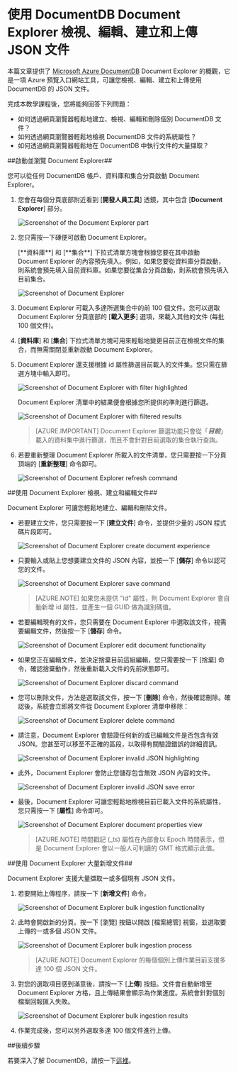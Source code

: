 <properties 
	pageTitle="使用 DocumentDB Document Explorer 檢視、編輯、建立和上傳 JSON 文件 | Azure" 
	description="深入了解 DocumentDB Document Explorer 是一項 Azure 預覽入口網站工具，可用來檢視、編輯、建立和上傳使用 DocumentDB 的 JSON 文件。" 
	services="documentdb" 
	authors="stephbaron" 
	manager="johnmac" 
	editor="monicar" 
	documentationCenter=""/>

<tags 
	ms.service="documentdb" 
	ms.workload="data-services" 
	ms.tgt_pltfrm="na" 
	ms.devlang="na" 
	ms.topic="article" 
	ms.date="2/13/2015" 
	ms.author="stbaro"/>

# 使用 DocumentDB Document Explorer 檢視、編輯、建立和上傳 JSON 文件 #

本篇文章提供了 [Microsoft Azure DocumentDB](http://azure.microsoft.com/services/documentdb/) Document Explorer 的概觀，它是一項 Azure 預覽入口網站工具，可讓您檢視、編輯、建立和上傳使用 DocumentDB 的 JSON 文件。 

完成本教學課程後，您將能夠回答下列問題：  

-	如何透過網頁瀏覽器輕鬆地建立、檢視、編輯和刪除個別 DocumentDB 文件？
-	如何透過網頁瀏覽器輕鬆地檢視 DocumentDB 文件的系統屬性？
-	如何透過網頁瀏覽器輕鬆地在 DocumentDB 中執行文件的大量擷取？

##<a id="Launch"></a>啟動並瀏覽 Document Explorer##

您可以從任何 DocumentDB 帳戶、資料庫和集合分頁啟動 Document Explorer。  

1. 您會在每個分頁底部附近看到 [**開發人員工具**] 透鏡，其中包含 [**Document Explorer**] 部分。

	![Screenshot of the Document Explorer part](./media/documentdb-view-JSON-document-explorer/documentexplorerpart.png) 

2. 您只需按一下磚便可啟動 Document Explorer。

	<p>[**資料庫**] 和 [**集合**] 下拉式清單方塊會根據您要在其中啟動 Document Explorer 的內容預先填入。例如，如果您要從資料庫分頁啟動，則系統會預先填入目前資料庫。如果您要從集合分頁啟動，則系統會預先填入目前集合。

	![Screenshot of Document Explorer](./media/documentdb-view-JSON-document-explorer/documentexplorerinitial.png)

3. Document Explorer 可載入多達所選集合中的前 100 個文件。您可以選取 Document Explorer 分頁底部的 [**載入更多**] 選項，來載入其他的文件 (每批 100 個文件)。  

4. [**資料庫**] 和 [**集合**] 下拉式清單方塊可用來輕鬆地變更目前正在檢視文件的集合，而無需關閉並重新啟動 Document Explorer。  

5. Document Explorer 還支援根據 id 屬性篩選目前載入的文件集。您只需在篩選方塊中輸入即可。

	![Screenshot of Document Explorer with filter highlighted](./media/documentdb-view-JSON-document-explorer/documentexplorerfilter.png) 

	Document Explorer 清單中的結果便會根據您所提供的準則進行篩選。

	![Screenshot of Document Explorer with filtered results](./media/documentdb-view-JSON-document-explorer/documentexplorerfilterresults.png)


	> [AZURE.IMPORTANT] Document Explorer 篩選功能只會從「***目前***」載入的資料集中進行篩選，而且不會針對目前選取的集合執行查詢。

6. 若要重新整理 Document Explorer 所載入的文件清單，您只需要按一下分頁頂端的 [**重新整理**] 命令即可。

	![Screenshot of Document Explorer refresh command](./media/documentdb-view-JSON-document-explorer/documentexplorerrefresh.png)


##<a id="Create"></a>使用 Document Explorer 檢視、建立和編輯文件##

Document Explorer 可讓您輕鬆地建立、編輯和刪除文件。  

- 若要建立文件，您只需要按一下 [**建立文件**] 命令，並提供少量的 JSON 程式碼片段即可。

	![Screenshot of Document Explorer create document experience](./media/documentdb-view-JSON-document-explorer/createdocument.png) 

- 只要輸入或貼上您想要建立文件的 JSON 內容，並按一下 [**儲存**] 命令以認可您的文件。

	![Screenshot of Document Explorer save command](./media/documentdb-view-JSON-document-explorer/savedocument1.png)

	> [AZURE.NOTE] 如果您未提供 "id" 屬性，則 Document Explorer 會自動新增 id 屬性，並產生一個 GUID 做為識別碼值。 

- 若要編輯現有的文件，您只需要在 Document Explorer 中選取該文件，視需要編輯文件，然後按一下 [**儲存**] 命令。

	![Screenshot of Document Explorer edit document functionality](./media/documentdb-view-JSON-document-explorer/editdocument.png)

- 如果您正在編輯文件，並決定捨棄目前這組編輯，您只需要按一下 [捨棄] 命令，確認捨棄動作，然後重新載入文件的先前狀態即可。

	![Screenshot of Document Explorer discard command](./media/documentdb-view-JSON-document-explorer/discardedit.png)

- 您可以刪除文件，方法是選取該文件，按一下 [**刪除**] 命令，然後確認刪除。確認後，系統會立即將文件從 Document Explorer 清單中移除：

	![Screenshot of Document Explorer delete command](./media/documentdb-view-JSON-document-explorer/deletedocument.png)

- 請注意，Document Explorer 會驗證任何新的或已編輯文件是否包含有效 JSON。您甚至可以移至不正確的區段，以取得有關驗證錯誤的詳細資訊。

	![Screenshot of Document Explorer invalid JSON highlighting](./media/documentdb-view-JSON-document-explorer/invalidjson1.png)

- 此外，Document Explorer 會防止您儲存包含無效 JSON 內容的文件。

	![Screenshot of Document Explorer invalid JSON save error](./media/documentdb-view-JSON-document-explorer/invalidjson2.png)

- 最後，Document Explorer 可讓您輕鬆地檢視目前已載入文件的系統屬性，您只需按一下 [**屬性**] 命令即可。

	![Screenshot of Document Explorer document properties view](./media/documentdb-view-JSON-document-explorer/documentproperties.png)

	> [AZURE.NOTE] 時間戳記 (_ts) 屬性在內部會以 Epoch 時間表示，但是 Document Explorer 會以一般人可判讀的 GMT 格式顯示此值。

##<a id="BulkAdd"></a>使用 Document Explorer 大量新增文件##

Document Explorer 支援大量擷取一或多個現有 JSON 文件。  

1. 若要開始上傳程序，請按一下 [**新增文件**] 命令。
	
	![Screenshot of Document Explorer bulk ingestion functionality](./media/documentdb-view-JSON-document-explorer/adddocument1.png)

2. 此時會開啟新的分頁。按一下 [瀏覽] 按鈕以開啟 [檔案總管] 視窗，並選取要上傳的一或多個 JSON 文件。

	![Screenshot of Document Explorer bulk ingestion process](./media/documentdb-view-JSON-document-explorer/adddocument2.png)

	> [AZURE.NOTE] Document Explorer 的每個個別上傳作業目前支援多達 100 個 JSON 文件。

3. 對您的選取項目感到滿意後，請按一下 [**上傳**] 按鈕。文件會自動新增至 Document Explorer 方格，且上傳結果會顯示為作業進度。系統會針對個別檔案回報匯入失敗。

	![Screenshot of Document Explorer bulk ingestion results](./media/documentdb-view-JSON-document-explorer/adddocument3.png)

4. 作業完成後，您可以另外選取多達 100 個文件進行上傳。

##<a name="NextSteps"></a>後續步驟

若要深入了解 DocumentDB，請按一下[這裡](http://azure.com/docdb)。

<!--HONumber=49--> 